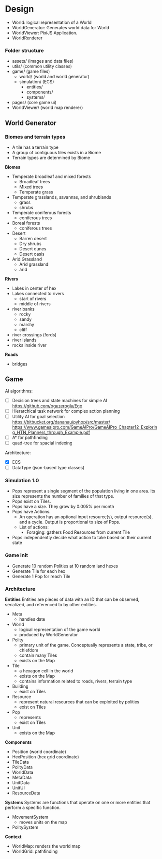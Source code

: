 # Design

- World: logical representation of a World
- WorldGenerator: Generates world data for World
- WorldViewer: PixiJS Application.
- WorldRenderer

### Folder structure
- assets/ (images and data files)
- utils/ (common utility classes)
- game/ (game files)
  - world/ (world and world generator)
  - simulation/ (ECS)
    - entities/ 
    - components/
    - systems/
- pages/ (core game ui)
- WorldViewer/ (world map renderer)

## World Generator
### Biomes and terrain types
- A tile has a terrain type
- A group of contiguous tiles exists in a Biome
- Terrain types are determined by Biome

__Biomes__
- Temperate broadleaf and mixed forests
  - Broadleaf trees
  - Mixed trees
  - Temperate grass
- Temperate grasslands, savannas, and shrublands
  - grass
  - shrubs
- Temperate coniferous forests
  - coniferous trees
- Boreal forests
  - coniferous trees
- Desert
  - Barren desert
  - Dry shrubs
  - Desert dunes
  - Desert oasis
- Arid Grassland
  - Arid grassland
  - arid 

__Rivers__
- Lakes in center of hex
- Lakes connected to rivers
  - start of rivers
  - middle of rivers
- river banks
  - rocky
  - sandy
  - marshy
  - cliff
- river crossings (fords)
- river islands
- rocks inside river

__Roads__
- bridges


## Game

AI algorithms:
- [ ] Decision trees and state machines for simple AI
  https://github.com/oguzeroglu/Ego
- [ ] Hierarchical task network for complex action planning
- [ ] Utility AI for goal selection
  https://bitbucket.org/dananau/pyhop/src/master/
  https://www.gameaipro.com/GameAIPro/GameAIPro_Chapter12_Exploring_HTN_Planners_through_Example.pdf
- [ ] A* for pathfinding
- [ ] quad-tree for spacial indexing

Architecture:
- [x] ECS
- [ ] DataType (json-based type classes)

### Simulation 1.0
- Pops represent a single segment of the population living in one area. Its size represents the number of families of that type.
- Pops exist on Tiles.
- Pops have a size. They grow by 0.005% per month
- Pops have Actions.
  - An operation has an optional input resource(s), output resource(s), and a cycle. Output is proportional to size of Pops.
  - List of actions:
    - Foraging: gathers Food Resources from current Tile
- Pops independently decide what action to take based on their current state

### Game init
- Generate 10 random Polities at 10 random land hexes
- Generate Tile for each hex
- Generate 1 Pop for reach Tile


### Architecture
__Entities__
Entities are pieces of data with an ID that can be observed, serialized, and referenced to by other entities.

- Meta
  - handles date
- World
  - logical representation of the game world
  - produced by WorldGenerator
- Polity
  - primary unit of the game. Conceptually represents a state, tribe, or chiefdom
  - contain many Tiles
  - exists on the Map
- Tile
  - a hexagon cell in the world
  - exists on the Map
  - contains information related to roads, rivers, terrain type
- Building
  - exist on Tiles
- Resource
  - represent natural resources that can be exploited by polities
  - exist on Tiles
- Pop
  - represents
  - exist on Tiles
- Unit
  - exists on the Map

__Components__
- Position (world coordinate)
- HexPosition (hex grid coordinate)
- TileData
- PolityData
- WorldData
- MetaData
- UnitData
- UnitUI
- ResourceData

__Systems__
Systems are functions that operate on one or more entities that perform a specific function.

- MovementSystem
  - moves units on the map
- PolitySystem

__Context__
- WorldMap: renders the world map
- WorldGrid: pathfinding
